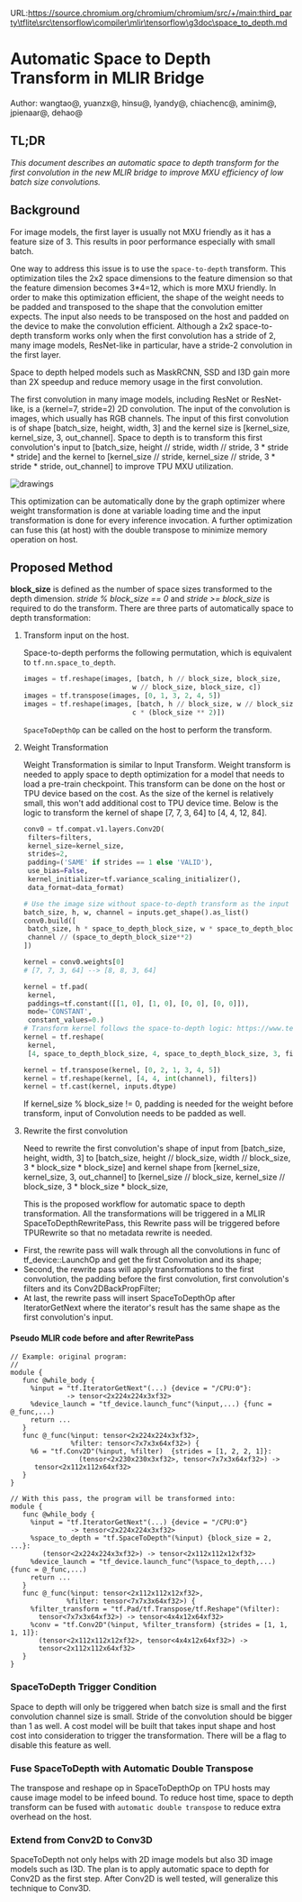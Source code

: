 URL:https://source.chromium.org/chromium/chromium/src/+/main:third_party\tflite\src\tensorflow\compiler\mlir\tensorflow\g3doc\space_to_depth.md
# Automatic Space to Depth Transform in MLIR Bridge

Author: wangtao@, yuanzx@, hinsu@, lyandy@, chiachenc@, aminim@, jpienaar@,
dehao@

## TL;DR

_This document describes an automatic space to depth transform for the first
convolution in the new MLIR bridge to improve MXU efficiency of low batch size
convolutions._

## Background

For image models, the first layer is usually not MXU friendly as it has a
feature size of 3. This results in poor performance especially with small batch.

One way to address this issue is to use the `space-to-depth` transform. This
optimization tiles the 2x2 space dimensions to the feature dimension so that the
feature dimension becomes 3\*4=12, which is more MXU friendly. In order to make
this optimization efficient, the shape of the weight needs to be padded and
transposed to the shape that the convolution emitter expects. The input also
needs to be transposed on the host and padded on the device to make the
convolution efficient. Although a 2x2 space-to-depth transform works only when
the first convolution has a stride of 2, many image models, ResNet-like in
particular, have a stride-2 convolution in the first layer.

Space to depth helped models such as MaskRCNN, SSD and I3D gain more than 2X
speedup and reduce memory usage in the first convolution.

The first convolution in many image models, including ResNet or ResNet-like, is
a (kernel=7, stride=2) 2D convolution. The input of the convolution is images,
which usually has RGB channels. The input of this first convolution is of shape
[batch\_size, height, width, 3] and the kernel size is [kernel\_size,
kernel\_size, 3, out\_channel]. Space to depth is to transform this first
convolution's input to [batch\_size, height // stride, width // stride, 3 \*
stride \* stride] and the kernel to [kernel\_size // stride, kernel\_size //
stride, 3 \* stride \* stride, out\_channel] to improve TPU MXU utilization.

![drawings](images/space_to_depth_transform.png)

This optimization can be automatically done by the graph optimizer where weight
transformation is done at variable loading time and the input transformation is
done for every inference invocation. A further optimization can fuse this (at
host) with the double transpose to minimize memory operation on host.

## Proposed Method

**block\_size** is defined as the number of space sizes transformed to the depth
dimension. _stride % block\_size == 0_ and _stride >= block\_size_ is required
to do the transform. There are three parts of automatically space to depth
transformation:

1.  Transform input on the host.

    Space-to-depth performs the following permutation, which is equivalent to
    `tf.nn.space_to_depth`.

    ```python
    images = tf.reshape(images, [batch, h // block_size, block_size,
                               w // block_size, block_size, c])
    images = tf.transpose(images, [0, 1, 3, 2, 4, 5])
    images = tf.reshape(images, [batch, h // block_size, w // block_size,
                               c * (block_size ** 2)])
    ```

    `SpaceToDepthOp` can be called on the host to perform the transform.

1.  Weight Transformation

    Weight Transformation is similar to Input Transform. Weight transform is
    needed to apply space to depth optimization for a model that needs to load a
    pre-train checkpoint. This transform can be done on the host or TPU device
    based on the cost. As the size of the kernel is relatively small, this won't
    add additional cost to TPU device time. Below is the logic to transform the
    kernel of shape [7, 7, 3, 64] to [4, 4, 12, 84].

    ```python
    conv0 = tf.compat.v1.layers.Conv2D(
     filters=filters,
     kernel_size=kernel_size,
     strides=2,
     padding=('SAME' if strides == 1 else 'VALID'),
     use_bias=False,
     kernel_initializer=tf.variance_scaling_initializer(),
     data_format=data_format)

    # Use the image size without space-to-depth transform as the input of conv0.
    batch_size, h, w, channel = inputs.get_shape().as_list()
    conv0.build([
     batch_size, h * space_to_depth_block_size, w * space_to_depth_block_size,
     channel // (space_to_depth_block_size**2)
    ])

    kernel = conv0.weights[0]
    # [7, 7, 3, 64] --> [8, 8, 3, 64]

    kernel = tf.pad(
     kernel,
     paddings=tf.constant([[1, 0], [1, 0], [0, 0], [0, 0]]),
     mode='CONSTANT',
     constant_values=0.)
    # Transform kernel follows the space-to-depth logic: https://www.tensorflow.org/api_docs/python/tf/nn/space_to_depth)
    kernel = tf.reshape(
     kernel,
     [4, space_to_depth_block_size, 4, space_to_depth_block_size, 3, filters])

    kernel = tf.transpose(kernel, [0, 2, 1, 3, 4, 5])
    kernel = tf.reshape(kernel, [4, 4, int(channel), filters])
    kernel = tf.cast(kernel, inputs.dtype)
    ```

    If kernel\_size % block\_size != 0, padding is needed for the weight before
    transform, input of Convolution needs to be padded as well.

1.  Rewrite the first convolution

    Need to rewrite the first convolution's shape of input from [batch\_size,
    height, width, 3] to [batch\_size, height // block\_size, width //
    block\_size, 3 \* block\_size \* block\_size] and kernel shape from
    [kernel\_size, kernel\_size, 3, out\_channel] to [kernel\_size //
    block\_size, kernel\_size // block\_size, 3 \* block\_size \* block\_size,

    This is the proposed workflow for automatic space to depth transformation.
    All the transformations will be triggered in a MLIR SpaceToDepthRewritePass,
    this Rewrite pass will be triggered before TPURewrite so that no metadata
    rewrite is needed.

*   First, the rewrite pass will walk through all the convolutions in func of
    tf\_device::LaunchOp and get the first Convolution and its shape;
*   Second, the rewrite pass will apply transformations to the first
    convolution, the padding before the first convolution, first convolution's
    filters and its Conv2DBackPropFilter;
*   At last, the rewrite pass will insert SpaceToDepthOp after IteratorGetNext
    where the iterator's result has the same shape as the first convolution's
    input.

#### Pseudo MLIR code before and after RewritePass

```mlir
// Example: original program:
//
module {
   func @while_body {
     %input = "tf.IteratorGetNext"(...) {device = "/CPU:0"}:
              -> tensor<2x224x224x3xf32>
     %device_launch = "tf_device.launch_func"(%input,...) {func = @_func,...)
     return ...
   }
   func @_func(%input: tensor<2x224x224x3xf32>,
               %filter: tensor<7x7x3x64xf32>) {
     %6 = "tf.Conv2D"(%input, %filter)  {strides = [1, 2, 2, 1]}:
                 (tensor<2x230x230x3xf32>, tensor<7x7x3x64xf32>) ->
      tensor<2x112x112x64xf32>
   }
}

// With this pass, the program will be transformed into:
module {
   func @while_body {
     %input = "tf.IteratorGetNext"(...) {device = "/CPU:0"}
               -> tensor<2x224x224x3xf32>
     %space_to_depth = "tf.SpaceToDepth"(%input) {block_size = 2, ...}:
        (tensor<2x224x224x3xf32>) -> tensor<2x112x112x12xf32>
     %device_launch = "tf_device.launch_func"(%space_to_depth,...) {func = @_func,...)
     return ...
   }
   func @_func(%input: tensor<2x112x112x12xf32>,
              %filter: tensor<7x7x3x64xf32>) {
     %filter_transform = "tf.Pad/tf.Transpose/tf.Reshape"(%filter):
       tensor<7x7x3x64xf32>) -> tensor<4x4x12x64xf32>
     %conv = "tf.Conv2D"(%input, %filter_transform) {strides = [1, 1, 1, 1]}:
       (tensor<2x112x112x12xf32>, tensor<4x4x12x64xf32>) ->
       tensor<2x112x112x64xf32>
   }
}
```

### SpaceToDepth Trigger Condition

Space to depth will only be triggered when batch size is small and the first
convolution channel size is small. Stride of the convolution should be bigger
than 1 as well. A cost model will be built that takes input shape and host cost
into consideration to trigger the transformation. There will be a flag to
disable this feature as well.

### Fuse SpaceToDepth with Automatic Double Transpose

The transpose and reshape op in SpaceToDepthOp on TPU hosts may cause image
model to be infeed bound. To reduce host time, space to depth transform can be
fused with `automatic double transpose` to reduce extra overhead on the host.

### Extend from Conv2D to Conv3D

SpaceToDepth not only helps with 2D image models but also 3D image models such
as I3D. The plan is to apply automatic space to depth for Conv2D as the first
step. After Conv2D is well tested, will generalize this technique to Conv3D.
